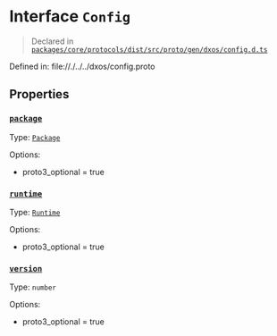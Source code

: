 # Interface `Config`
> Declared in [`packages/core/protocols/dist/src/proto/gen/dxos/config.d.ts`]()

Defined in:
   file://./../../dxos/config.proto
## Properties
### [`package`]()
Type: [`Package`](/api/@dxos/config/interfaces/Package)

Options:
  - proto3_optional = true
### [`runtime`]()
Type: [`Runtime`](/api/@dxos/config/interfaces/Runtime)

Options:
  - proto3_optional = true
### [`version`]()
Type: `number`

Options:
  - proto3_optional = true
